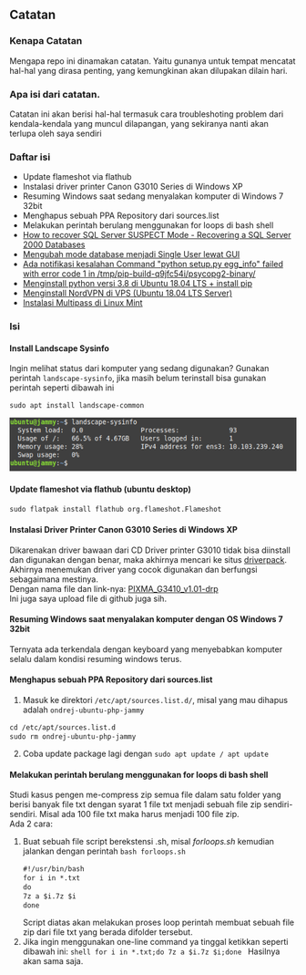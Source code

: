 ## Catatan

### Kenapa Catatan
Mengapa repo ini dinamakan catatan. Yaitu gunanya untuk tempat mencatat hal-hal yang dirasa penting, yang kemungkinan akan dilupakan dilain hari.

### Apa isi dari catatan.
Catatan ini akan berisi hal-hal termasuk cara troubleshoting problem dari kendala-kendala yang muncul dilapangan, yang sekiranya nanti akan terlupa oleh saya sendiri

### Daftar isi
* Update flameshot via flathub
* Instalasi driver printer Canon G3010 Series di Windows XP
* Resuming Windows saat sedang menyalakan komputer di Windows 7 32bit
* Menghapus sebuah PPA Repository dari sources.list
* Melakukan perintah berulang menggunakan for loops di bash shell
* [How to recover SQL Server SUSPECT Mode - Recovering a SQL Server 2000 Databases](./sql-server-suspect-mode.md)
* [Mengubah mode database menjadi Single User lewat GUI](./sql-server-2000-single-user-gui.md)
* [Ada notifikasi kesalahan Command "python setup.py egg_info" failed with error code 1 in /tmp/pip-build-q9jfc54i/psycopg2-binary/](./python-setup-egg-info.md)
* [Menginstall python versi 3.8 di Ubuntu 18.04 LTS + install pip](./python-3.8-ubuntu-bionic.md)
* [Menginstall NordVPN di VPS (Ubuntu 18.04 LTS Server)](./nordvpn-vps-ubuntu-bionic.md)
* [Instalasi Multipass di Linux Mint](./multipass-linux-mint.md)

### Isi
#### Install Landscape Sysinfo
Ingin melihat status dari komputer yang sedang digunakan? Gunakan perintah `landscape-sysinfo`, jika masih belum terinstall bisa gunakan perintah seperti dibawah ini
```shell
sudo apt install landscape-common
```
![landscape-sysinfo](./src/img/landscape-sysinfo.png)
#### Update flameshot via flathub (ubuntu desktop)
```shell
sudo flatpak install flathub org.flameshot.Flameshot
```
#### Instalasi Driver Printer Canon G3010 Series di Windows XP
Dikarenakan driver bawaan dari CD Driver printer G3010 tidak bisa diinstall dan digunakan dengan benar, maka akhirnya mencari ke situs [driverpack](driverpack.io). Akhirnya menemukan driver yang cocok digunakan dan berfungsi sebagaimana mestinya.  
Dengan nama file dan link-nya: [PIXMA_G3410_v1.01-drp](https://dl.driverpack.io/driverpacks/repack/Printer_Canon_Inkjet/PIXMA_G3410_v1.01/PIXMA_G3410_v1.01-drp.zip)  
Ini juga saya upload file di github juga sih.

#### Resuming Windows saat menyalakan komputer dengan OS Windows 7 32bit
Ternyata ada terkendala dengan keyboard yang menyebabkan komputer selalu dalam kondisi resuming windows terus. 

#### Menghapus sebuah PPA Repository dari sources.list

1. Masuk ke direktori `/etc/apt/sources.list.d/`, misal yang mau dihapus adalah `ondrej-ubuntu-php-jammy`
```shell
cd /etc/apt/sources.list.d
sudo rm ondrej-ubuntu-php-jammy
```
2. Coba update package lagi dengan `sudo apt update / apt update`

#### Melakukan perintah berulang menggunakan for loops di bash shell
Studi kasus pengen me-compress zip semua file dalam satu folder yang berisi banyak file txt dengan syarat 1 file txt menjadi sebuah file zip sendiri-sendiri. Misal ada 100 file txt maka harus menjadi 100 file zip.  
Ada 2 cara:

1. Buat sebuah file script berekstensi .sh, misal _forloops.sh_ kemudian jalankan dengan perintah `bash forloops.sh`
    ```shell
    #!/usr/bin/bash
    for i in *.txt
    do
    7z a $i.7z $i
    done
    ```
    Script diatas akan melakukan proses loop perintah membuat sebuah file zip dari file txt yang berada difolder tersebut.  
2. Jika ingin menggunakan one-line command ya tinggal ketikkan seperti dibawah ini:
        ```shell
        for i in *.txt;do 7z a $i.7z $i;done
        ```
        Hasilnya akan sama saja.

